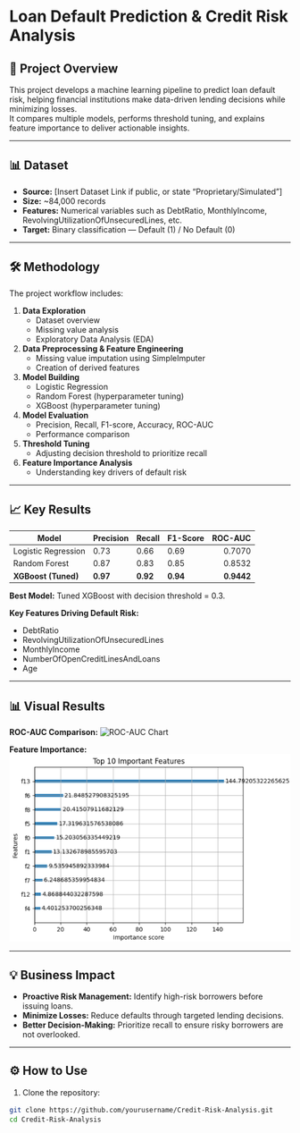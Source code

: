 # Loan Default Prediction & Credit Risk Analysis


## 📄 Project Overview
This project develops a machine learning pipeline to predict loan default risk, helping financial institutions make data-driven lending decisions while minimizing losses.  
It compares multiple models, performs threshold tuning, and explains feature importance to deliver actionable insights.

---

## 📊 Dataset
- **Source:** [Insert Dataset Link if public, or state “Proprietary/Simulated”]
- **Size:** ~84,000 records
- **Features:** Numerical variables such as DebtRatio, MonthlyIncome, RevolvingUtilizationOfUnsecuredLines, etc.
- **Target:** Binary classification — Default (1) / No Default (0)

---

## 🛠 Methodology
The project workflow includes:
1. **Data Exploration**
   - Dataset overview
   - Missing value analysis
   - Exploratory Data Analysis (EDA)
2. **Data Preprocessing & Feature Engineering**
   - Missing value imputation using SimpleImputer
   - Creation of derived features
3. **Model Building**
   - Logistic Regression
   - Random Forest (hyperparameter tuning)
   - XGBoost (hyperparameter tuning)
4. **Model Evaluation**
   - Precision, Recall, F1-score, Accuracy, ROC-AUC
   - Performance comparison
5. **Threshold Tuning**
   - Adjusting decision threshold to prioritize recall
6. **Feature Importance Analysis**
   - Understanding key drivers of default risk

---

## 📈 Key Results

| Model                  | Precision | Recall | F1-Score | ROC-AUC |
|------------------------|-----------|--------|----------|---------:|
| Logistic Regression    | 0.73      | 0.66   | 0.69     | 0.7070   |
| Random Forest         | 0.87      | 0.83   | 0.85     | 0.8532   |
| **XGBoost (Tuned)**   | **0.97**  | **0.92** | **0.94** | **0.9442** |

**Best Model:** Tuned XGBoost with decision threshold = 0.3.

**Key Features Driving Default Risk:**  
- DebtRatio  
- RevolvingUtilizationOfUnsecuredLines  
- MonthlyIncome  
- NumberOfOpenCreditLinesAndLoans  
- Age  

---

## 📊 Visual Results
**ROC-AUC Comparison:**
![ROC-AUC Chart](images/roc_auc_comparison.png)

**Feature Importance:**
![Feature Importance Chart](images/feature_importance.png)

---

## 💡 Business Impact
- **Proactive Risk Management:** Identify high-risk borrowers before issuing loans.  
- **Minimize Losses:** Reduce defaults through targeted lending decisions.  
- **Better Decision-Making:** Prioritize recall to ensure risky borrowers are not overlooked.

---

## ⚙️ How to Use
1. Clone the repository:
```bash
git clone https://github.com/yourusername/Credit-Risk-Analysis.git
cd Credit-Risk-Analysis
